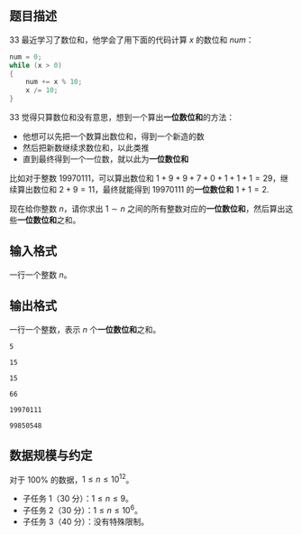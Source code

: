 ## 题目描述

33 最近学习了数位和，他学会了用下面的代码计算 $x$ 的数位和 $num$：

```cpp
num = 0;
while (x > 0)
{
    num += x % 10;
    x /= 10;
}
```

33 觉得只算数位和没有意思，想到一个算出**一位数位和**的方法：

- 他想可以先把一个数算出数位和，得到一个新造的数
- 然后把新数继续求数位和，以此类推
- 直到最终得到一个一位数，就以此为**一位数位和**

比如对于整数 $19970111$，可以算出数位和 $1+9+9+7+0+1+1+1=29$，继续算出数位和 $2+9=11$，最终就能得到 $19970111$ 的**一位数位和** $1+1=2$.

现在给你整数 $n$，请你求出 $1\sim n$ 之间的所有整数对应的**一位数位和**，然后算出这些**一位数位和**之和。

## 输入格式

一行一个整数 $n$。  

## 输出格式

一行一个整数，表示 $n$ 个**一位数位和**之和。

```input1
5
```

```output1
15
```

```input2
15
```

```output2
66
```

```input3
19970111
```

```output3
99850548
```

## 数据规模与约定

对于 $100\%$ 的数据，$1 \le n \le 10^{12}$。

- 子任务 1（30 分）：$1\le n\le 9$。
- 子任务 2（30 分）：$1\le n\le 10^6$。
- 子任务 3（40 分）：没有特殊限制。